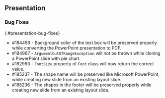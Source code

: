 ## Presentation

### Bug Fixes
{:#presentation-bug-fixes}
* \#184456 - Background color of the text box will be preserved properly while converting the PowerPoint presentation to PDF.
* \#184967 - `ArgumentOutOfRangeException` will not be thrown while cloning a PowerPoint slide with pie chart.
* \#182963 - `FontSize` property of `Font` class will now return the correct value.
* \#185237 - The shape name will be preserved like Microsoft PowerPoint, while creating new slide from an existing layout slide.
* \#185236 - The shapes in the footer will be preserved properly while creating new slide from an existing layout slide.